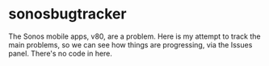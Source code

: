 # sonosbugtracker
The Sonos mobile apps, v80, are a problem. Here is my attempt to track the main problems, so we can see how things are progressing, via the Issues panel. There's no code in here.
